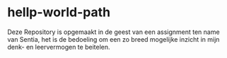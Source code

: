 # hellp-world-path
Deze Repository is opgemaakt in de geest van een assignment ten name van Sentia, het is de bedoeling om een zo breed mogelijke inzicht in mijn denk- en leervermogen te beitelen.
